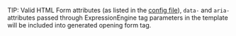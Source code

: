 TIP: Valid HTML Form attributes (as listed in the [config file](config/config-files.md#html-form-attributes)), `data-` and `aria-` attributes passed through ExpressionEngine tag parameters in the template will be included into generated opening form tag.